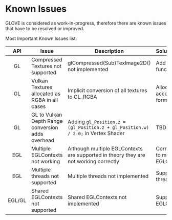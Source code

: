 # Known Issues

GLOVE is considered as work-in-progress, therefore there are known issues that have to be resolved or improved.

Most Important Known Issues list:

 | **API** | **Issue** | **Description** | **Solution/Workaround** | **Status** |
| :---: | --- | --- | --- | :---: |
|  GL | Compressed Textures not supported | glCompressed(Sub)TexImage2D() not implemented | Add missing functionality | see issue [#6](https://github.com/Think-Silicon/GLOVE/issues/6) |
|  GL | Vulkan Textures allocated as RGBA in all cases  | Implicit conversion of all textures to GL_RGBA | Allocate Textures according to the input format | see issue [#7](https://github.com/Think-Silicon/GLOVE/issues/7) |
| GL | GL to Vulkan Depth Range conversion adds overhead| Adding ``` gl_Position.z = (gl_Position.z + gl_Position.w) / 2.0; ``` in Vertex Shader | TBD | **unresolved** |
| EGL | Multiple EGLContexts not working  | Although multiple EGLContexts are supported in theory they are not working correctly| Correct errors related to multiple EGLContexts | **unresolved** |
| EGL | Multiple threads not supported  | Multiple threads not implemented | Support multiple threads | **unresolved** |
| EGL/GL | Shared EGLContexts not supported  | Shared EGLContexts not implemented | Support shared EGLContexts | **unresolved** |
